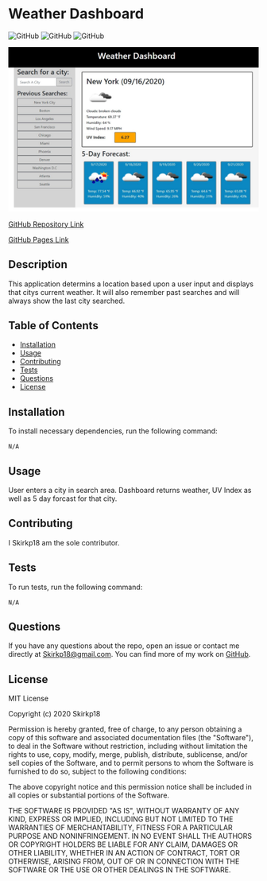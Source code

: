 # Weather Dashboard

![GitHub](https://img.shields.io/github/downloads/Skirkp18/Weather_Dashboard/total) ![GitHub](https://img.shields.io/github/languages/top/Skirkp18/Weather_Dashboard) ![GitHub](https://img.shields.io/badge/license-MIT-green?style=flat) 

<img src="assets\Weather_Dashboard_V1.0.jpg">

[GitHub Repository Link](https://github.com/Skirkp18/Weather_Dashboard)

[GitHub Pages Link](https://skirkp18.github.io/Weather_Dashboard/)

## Description
This application determins a location based upon a user input and displays that citys current weather. It will also remember past searches and will always show the last city searched.
## Table of Contents 

  - [Installation](#installation)
  - [Usage](#usage)
  - [Contributing](#contributing)
  - [Tests](#tests)
  - [Questions](#questions)
  - [License](#license)
## Installation
To install necessary dependencies, run the following command:
``` 
N/A
```
## Usage
User enters a city in search area. Dashboard returns weather, UV Index as well as 5 day forcast for that city.
## Contributing
I Skirkp18 am the sole contributor.
## Tests
To run tests, run the following command:
```
N/A
```
## Questions
If you have any questions about the repo, open an issue or contact me directly at Skirkp18@gmail.com. You can find more of my work on [GitHub](https://github.com/Skirkp18).
## License
MIT License

Copyright (c) 2020 Skirkp18

Permission is hereby granted, free of charge, to any person obtaining a copy
of this software and associated documentation files (the "Software"), to deal
in the Software without restriction, including without limitation the rights
to use, copy, modify, merge, publish, distribute, sublicense, and/or sell
copies of the Software, and to permit persons to whom the Software is
furnished to do so, subject to the following conditions:

The above copyright notice and this permission notice shall be included in all
copies or substantial portions of the Software.

THE SOFTWARE IS PROVIDED "AS IS", WITHOUT WARRANTY OF ANY KIND, EXPRESS OR
IMPLIED, INCLUDING BUT NOT LIMITED TO THE WARRANTIES OF MERCHANTABILITY,
FITNESS FOR A PARTICULAR PURPOSE AND NONINFRINGEMENT. IN NO EVENT SHALL THE
AUTHORS OR COPYRIGHT HOLDERS BE LIABLE FOR ANY CLAIM, DAMAGES OR OTHER
LIABILITY, WHETHER IN AN ACTION OF CONTRACT, TORT OR OTHERWISE, ARISING FROM,
OUT OF OR IN CONNECTION WITH THE SOFTWARE OR THE USE OR OTHER DEALINGS IN THE
SOFTWARE.






